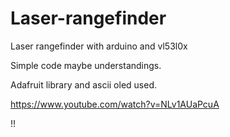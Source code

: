 # Laser-rangefinder
Laser rangefinder with arduino and vl53l0x


Simple code maybe understandings.

Adafruit library and ascii oled used.

https://www.youtube.com/watch?v=NLv1AUaPcuA

!!
